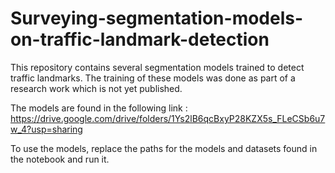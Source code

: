 # Surveying-segmentation-models-on-traffic-landmark-detection
This repository contains several segmentation models trained to detect traffic landmarks.
The training of these models was done as part of a research work which is not yet published.

The models are found in the following link :
https://drive.google.com/drive/folders/1Ys2lB6qcBxyP28KZX5s_FLeCSb6u7w_4?usp=sharing

To use the models, replace the paths for the models and datasets found in the notebook and run it.
